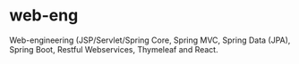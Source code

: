 # web-eng
Web-engineering (JSP/Servlet/Spring Core, Spring MVC, Spring Data (JPA), Spring Boot, Restful Webservices, Thymeleaf and React.
